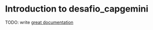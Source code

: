 # Introduction to desafio_capgemini

TODO: write [great documentation](http://jacobian.org/writing/what-to-write/)

